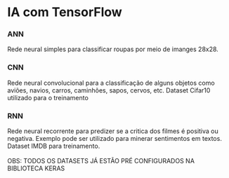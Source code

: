 # IA com TensorFlow

### ANN

Rede neural simples para classificar roupas por meio de imanges 28x28.

### CNN

Rede neural convolucional para a classificação de alguns objetos como aviões, navios, carros, caminhões, sapos, cervos, etc. Dataset Cifar10 utilizado para o treinamento

### RNN

Rede neural recorrente para predizer se a critica dos filmes é positiva ou negativa. Exemplo pode ser utilizado para minerar sentimentos em textos. Dataset IMDB para treinamento.
<br><br>
OBS: TODOS OS DATASETS JÁ ESTÃO PRÉ CONFIGURADOS NA BIBLIOTECA KERAS
